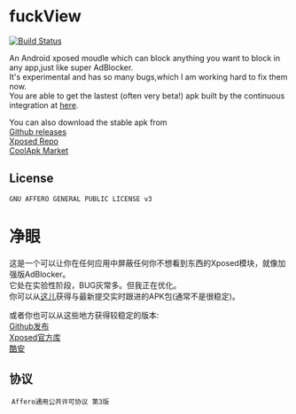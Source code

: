# fuckView
[![Build Status](https://travis-ci.org/w568w/fuckView.svg?branch=master)](https://travis-ci.org/w568w/fuckView)
  
An Android xposed moudle which can block anything you want to block in any app,just like super AdBlocker.  
It's experimental and has so many bugs,which I am working hard to fix them now.    
You are able to get the lastest (often very beta!) apk built by the continuous integration at [here](https://fir.im/fuckview).  
  
You can also download the stable apk from  
[Github releases](https://github.com/w568w/fuckView/releases)  
[Xposed Repo](http://repo.xposed.info/module/ml.qingsu.fuckview)  
[CoolApk Market](https://www.coolapk.com/apk/149408)
## License
  ```GNU AFFERO GENERAL PUBLIC LICENSE v3```
# 净眼
这是一个可以让你在任何应用中屏蔽任何你不想看到东西的Xposed模块，就像加强版AdBlocker。  
它处在实验性阶段，BUG灰常多。但我正在优化。  
你可以从[这儿](https://fir.im/fuckview)获得与最新提交实时跟进的APK包(通常不是很稳定)。  
  
或者你也可以从这些地方获得较稳定的版本:  
[Github发布](https://github.com/w568w/fuckView/releases)  
[Xposed官方库](http://repo.xposed.info/module/ml.qingsu.fuckview)  
[酷安](https://www.coolapk.com/apk/149408)
## 协议
  ```Affero通用公共许可协议 第3版```
